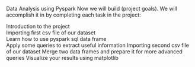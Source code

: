 Data Analysis using Pyspark
Now we will build (project goals). We will accomplish it in by completing each task in the project:

Introduction to the project     
Importing first csv file of our dataset     
Learn how to use pyspark sql data frame      
Apply some queries to extract useful information 
Importing second csv file of our dataset
Merge two data frames  and prepare it for more advanced queries
Visualize your results using matplotlib
